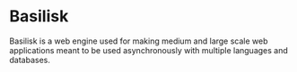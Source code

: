 # Basilisk
Basilisk is a web engine used for making medium and large scale web applications meant to be used asynchronously with multiple languages and databases.
